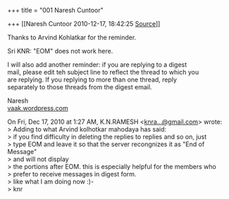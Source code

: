 +++
title = "001 Naresh Cuntoor"

+++
[[Naresh Cuntoor	2010-12-17, 18:42:25 [Source](https://groups.google.com/g/samskrita/c/FeRQTFOeEk4)]]



Thanks to Arvind Kohlatkar for the reminder.

Sri KNR: "EOM" does not work here.

I will also add another reminder: if you are replying to a digest  
mail, please edit teh subject line to reflect the thread to which you  
are replying. If you replying to more than one thread, reply  
separately to those threads from the digest email.

Naresh  
[vaak.wordpress.com](http://vaak.wordpress.com)

On Fri, Dec 17, 2010 at 1:27 AM, K.N.RAMESH \<[knra...@gmail.com]()\> wrote:  
\> Adding to what Arvind kolhotkar mahodaya has said:  
\> if you find difficulty in deleting the replies to replies and so on, just  
\> type EOM and leave it so that the server recongnizes it as "End of Message"  
\> and will not display  
\> the portions after EOM. this is especially helpful for the members who  
\> prefer to receive messages in digest form.  
\> like what I am doing now :)-  
\> knr  


